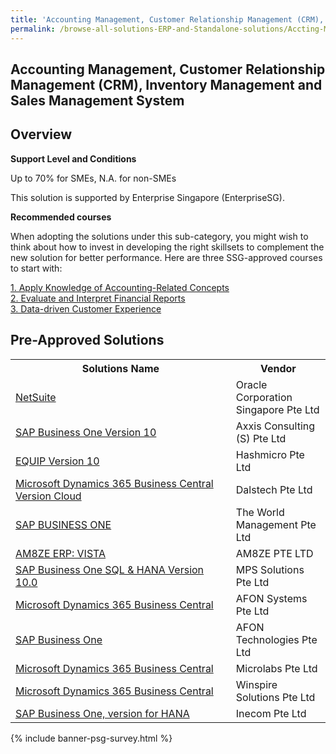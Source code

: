 ```yaml
---
title: 'Accounting Management, Customer Relationship Management (CRM), Inventory Management and Sales Management System'
permalink: /browse-all-solutions-ERP-and-Standalone-solutions/Accting-Mgmt--CRM--Inventory-Mgmt-and-Sales-Mgmt-System
---
```


## Accounting Management, Customer Relationship Management (CRM), Inventory Management and Sales Management System
## Overview

**Support Level and Conditions**

Up to 70% for SMEs, N.A. for non-SMEs

This solution is supported by Enterprise Singapore (EnterpriseSG).

**Recommended courses**

When adopting the solutions under this sub-category, you might wish to think about how to invest in developing the right skillsets to complement the new solution for better performance. Here are three SSG-approved courses to start with:

<a href='https://sfec.enterprisejobskills.gov.sg/Course_Internet/CourseDetail.aspx?CoursesReferenceNumber=TGS-2019502253'  target='_blank' rel='noopener'>1. Apply Knowledge of Accounting-Related Concepts</a><br>
<a href='https://sfec.enterprisejobskills.gov.sg/Course_Internet/CourseDetail.aspx?CoursesReferenceNumber=TGS-2018500942'  target='_blank' rel='noopener'>2. Evaluate and Interpret Financial Reports</a><br>
<a href='https://sfec.enterprisejobskills.gov.sg/Course_Internet/CourseDetail.aspx?CoursesReferenceNumber=TGS-2020501979'  target='_blank' rel='noopener'>3. Data-driven Customer Experience</a><br>

## Pre-Approved Solutions

<table>
<tr>
<th style='width: auto;'><b>Solutions Name</b></th>
<th style='width: 30%;'><b>Vendor</b></th>
</tr>
<tr>
<td><a href='/productivity-solutions-grant/solutionrepo/solution1878' target='_blank'>NetSuite</a><br></td>
<td>Oracle Corporation Singapore Pte Ltd</td>
</tr>
<tr>
<td><a href='/productivity-solutions-grant/solutionrepo/solution2017' target='_blank'>SAP Business One Version 10</a><br></td>
<td>Axxis Consulting (S) Pte Ltd</td>
</tr>
<tr>
<td><a href='/productivity-solutions-grant/solutionrepo/solution2067' target='_blank'>EQUIP Version 10</a><br></td>
<td>Hashmicro Pte Ltd</td>
</tr>
<tr>
<td><a href='/productivity-solutions-grant/solutionrepo/solution2757' target='_blank'>Microsoft Dynamics 365 Business Central Version Cloud</a><br></td>
<td>Dalstech Pte Ltd</td>
</tr>
<tr>
<td><a href='/productivity-solutions-grant/solutionrepo/solution2880' target='_blank'>SAP BUSINESS ONE</a><br></td>
<td>The World Management Pte Ltd</td>
</tr>
<tr>
<td><a href='/productivity-solutions-grant/solutionrepo/solution2900' target='_blank'>AM8ZE ERP: VISTA</a><br></td>
<td>AM8ZE PTE LTD</td>
</tr>
<tr>
<td><a href='/productivity-solutions-grant/solutionrepo/solution2959' target='_blank'>SAP Business One SQL & HANA Version 10.0</a><br></td>
<td>MPS Solutions Pte Ltd</td>
</tr>
<tr>
<td><a href='/productivity-solutions-grant/solutionrepo/solution3461' target='_blank'>Microsoft Dynamics 365 Business Central</a><br></td>
<td>AFON Systems Pte Ltd</td>
</tr>
<tr>
<td><a href='/productivity-solutions-grant/solutionrepo/solution3544' target='_blank'>SAP Business One</a><br></td>
<td>AFON Technologies Pte Ltd</td>
</tr>
<tr>
<td><a href='/productivity-solutions-grant/solutionrepo/solution3574' target='_blank'>Microsoft Dynamics 365 Business Central</a><br></td>
<td>Microlabs Pte Ltd</td>
</tr>
<tr>
<td><a href='/productivity-solutions-grant/solutionrepo/solution3584' target='_blank'>Microsoft Dynamics 365 Business Central</a><br></td>
<td>Winspire Solutions Pte Ltd</td>
</tr>
<tr>
<td><a href='/productivity-solutions-grant/solutionrepo/solution3601' target='_blank'>SAP Business One, version for HANA</a><br></td>
<td>Inecom Pte Ltd</td>
</tr>
</table>

{% include banner-psg-survey.html %}
